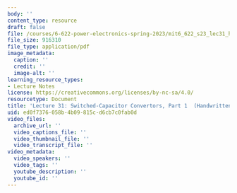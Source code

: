 ```yaml
---
body: ''
content_type: resource
draft: false
file: /courses/6-622-power-electronics-spring-2023/mit6_622_s23_lec31_hand.pdf
file_size: 916310
file_type: application/pdf
image_metadata:
  caption: ''
  credit: ''
  image-alt: ''
learning_resource_types:
- Lecture Notes
license: https://creativecommons.org/licenses/by-nc-sa/4.0/
resourcetype: Document
title: 'Lecture 31: Switched-Capacitor Convertors, Part 1  (Handwritten Notes)'
uid: ed0f7376-058b-4b09-815c-d6cb7c0fab0d
video_files:
  archive_url: ''
  video_captions_file: ''
  video_thumbnail_file: ''
  video_transcript_file: ''
video_metadata:
  video_speakers: ''
  video_tags: ''
  youtube_description: ''
  youtube_id: ''
---
```


